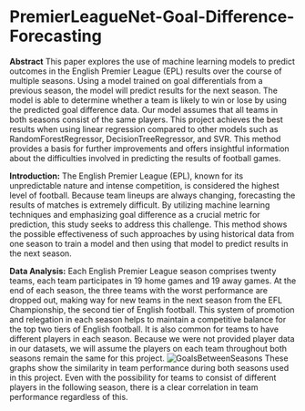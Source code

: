 # PremierLeagueNet-Goal-Difference-Forecasting

**Abstract**
This paper explores the use of machine learning models to predict outcomes in the English Premier League (EPL) results over the course of multiple seasons. Using a model trained on goal differentials from a previous season, the model will predict results for the next season. The model is able to determine whether a team is likely to win or lose by using the predicted goal difference data. Our model assumes that all teams in both seasons consist of the same players. This project achieves the best results when using linear regression compared to other models such as RandomForestRegressor, DecisionTreeRegressor, and SVR. This method provides a basis for further improvements and offers insightful information about the difficulties involved in predicting the results of football games.


**Introduction:**
The English Premier League (EPL), known for its unpredictable nature and intense competition, is considered the highest level of football. Because team lineups are always changing, forecasting the results of matches is extremely difficult. By utilizing machine learning techniques and emphasizing goal difference as a crucial metric for prediction, this study seeks to address this challenge. This method shows the possible effectiveness of such approaches by using historical data from one season to train a model and then using that model to predict results in the next season.

**Data Analysis:**
Each English Premier League season comprises twenty teams, each team participates in 19 home games and 19 away games. At the end of each season, the three teams with the worst performance are dropped out, making way for new teams in the next season from the EFL Championship, the second tier of English football. This system of promotion and relegation in each season helps to maintain a competitive balance for the top two tiers of English football. It is also common for teams to have different players in each season. Because we were not provided player data in our datasets, we will assume the players on each team throughout both seasons remain the same for this project.
![GoalsBetweenSeasons](https://github.com/Isaiahensley/PremierLeague-Goal-Differernce-Forecasting/assets/143129356/21fd5857-e400-4ccf-a33c-a33563c3abd1)
These graphs show the similarity in team performance during both seasons used in this project. Even with the possibility for teams to consist of different players in the following season, there is a clear correlation in team performance regardless of this.
